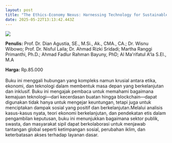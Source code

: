 ```yaml
---
layout: post
title: "The Ethics-Economy Nexus: Harnessing Technology for Sustainable Social Impact"
date: 2025-05-22T13:13:42.443Z
---
```

![](/images/uploads/screenshot-2025-05-22-202730.jpg)

**P﻿enulis:** Prof. Dr. Dian Agustia, SE., M.Si., Ak., CMA., CA.; 
Dr. Wisnu Wibowo; Prof. Dr. Nisful Laila; 
Dr. Ahmad Rizki Sridadi; Martha Ranggi Primanthi, Ph.D.; Ahmad Fadlur Rahman Bayuny, PhD;
Al Ma'rifatul A'la S.EI., M.A

**Harga:** Rp.85.000\
\
Buku ini menggali hubungan yang kompleks namun krusial antara etika, ekonomi, dan teknologi dalam membentuk masa depan yang berkelanjutan dan inklusif. Buku ini mengajak pembaca untuk memahami bagaimana kemajuan teknologi—dari kecerdasan buatan hingga blockchain—dapat digunakan tidak hanya untuk mengejar keuntungan, tetapi juga untuk menciptakan dampak sosial yang positif dan berkelanjutan.Melalui analisis kasus-kasus nyata, teori ekonomi berkelanjutan, dan pendekatan etis dalam pengambilan keputusan, buku ini menunjukkan bagaimana sektor publik, swasta, dan masyarakat sipil dapat berkolaborasi untuk menjawab tantangan global seperti ketimpangan sosial, perubahan iklim, dan keterbatasan akses terhadap layanan dasar.
